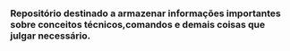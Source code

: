 ### Repositório destinado a armazenar informações importantes sobre conceitos técnicos,comandos e demais coisas que julgar necessário.